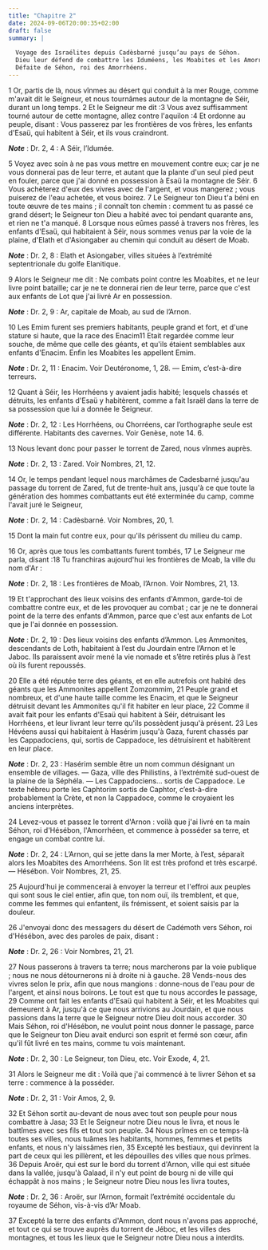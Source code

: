 ```yaml
---
title: "Chapitre 2"
date: 2024-09-06T20:00:35+02:00
draft: false
summary: |
  
  Voyage des Israélites depuis Cadèsbarné jusqu’au pays de Séhon.
  Dieu leur défend de combattre les Iduméens, les Moabites et les Amorrhéens.
  Défaite de Séhon, roi des Amorrhéens.
---
```



1 Or, partis de là, nous vînmes au désert qui conduit à la mer Rouge, comme m'avait dit le Seigneur, et nous tournâmes autour de la montagne de Séir, durant un long temps. 2 Et le Seigneur me dit :3 Vous avez suffisamment tourné autour de cette montagne, allez contre l'aquilon :4 Et ordonne au peuple, disant : Vous passerez par les frontières de vos frères, les enfants d'Esaü, qui habitent à Séir, et ils vous craindront.

***Note*** :  Dr. 2, 4 : A Séir, l’Idumée.

5 Voyez avec soin à ne pas vous mettre en mouvement contre eux; car je ne vous donnerai pas de leur terre, et autant que la plante d'un seul pied peut en fouler, parce que j'ai donné en possession à Esaü la montagne de Séir. 6 Vous achèterez d'eux des vivres avec de l'argent, et vous mangerez ; vous puiserez de l'eau achetée, et vous boirez. 7 Le Seigneur ton Dieu t'a béni en toute œuvre de tes mains ; il connaît ton chemin : comment tu as passé ce grand désert; le Seigneur ton Dieu a habité avec toi pendant quarante ans, et rien ne t'a manqué. 8 Lorsque nous eûmes passé à travers nos frères, les enfants d'Esaü, qui habitaient à Séir, nous sommes venus par la voie de la plaine, d'Elath et d'Asiongaber au chemin qui conduit au désert de Moab.

***Note*** :  Dr. 2, 8 : Elath et Asiongaber, villes situées à l’extrémité septentrionale du golfe Elanitique.


9 Alors le Seigneur me dit : Ne combats point contre les Moabites, et ne leur livre point bataille; car je ne te donnerai rien de leur terre, parce que c'est aux enfants de Lot que j'ai livré Ar en possession.

***Note*** :  Dr. 2, 9 : Ar, capitale de Moab, au sud de l’Arnon.

10 Les Emim furent ses premiers habitants, peuple grand et fort, et d'une stature si haute, que la race des Enacim11 Etait regardée comme leur souche, de même que celle des géants, et qu'ils étaient semblables aux enfants d'Enacim. Enfin les Moabites les appellent Emim.

***Note*** :  Dr. 2, 11 : Enacim. Voir Deutéronome, 1, 28. ― Emim, c’est-à-dire terreurs.

12 Quant à Séir, les Horrhéens y avaient jadis habité; lesquels chassés et détruits, les enfants d'Esaü y habitèrent, comme a fait Israël dans la terre de sa possession que lui a donnée le Seigneur.

***Note*** :  Dr. 2, 12 : Les Horrhéens, ou Chorréens, car l’orthographe seule est différente. Habitants des cavernes. Voir Genèse, note 14. 6.

13 Nous levant donc pour passer le torrent de Zared, nous vînmes auprès.

***Note*** :  Dr. 2, 13 : Zared. Voir Nombres, 21, 12.


14 Or, le temps pendant lequel nous marchâmes de Cadesbarné jusqu'au passage du torrent de Zared, fut de trente-huit ans, jusqu'à ce que toute la génération des hommes combattants eut été exterminée du camp, comme l'avait juré le Seigneur,

***Note*** :  Dr. 2, 14 : Cadèsbarné. Voir Nombres, 20, 1.

15 Dont la main fut contre eux, pour qu'ils périssent du milieu du camp.


16 Or, après que tous les combattants furent tombés, 17 Le Seigneur me parla, disant :18 Tu franchiras aujourd'hui les frontières de Moab, la ville du nom d'Ar :

***Note*** :  Dr. 2, 18 : Les frontières de Moab, l’Arnon. Voir Nombres, 21, 13.

19 Et t'approchant des lieux voisins des enfants d'Ammon, garde-toi de combattre contre eux, et de les provoquer au combat ; car je ne te donnerai point de la terre des enfants d'Ammon, parce que c'est aux enfants de Lot que je l'ai donnée en possession.

***Note*** :  Dr. 2, 19 : Des lieux voisins des enfants d’Ammon. Les Ammonites, descendants de Loth, habitaient à l’est du Jourdain entre l’Arnon et le Jaboc. Ils paraissent avoir mené la vie nomade et s’être retirés plus à l’est où ils furent repoussés.

20 Elle a été réputée terre des géants, et en elle autrefois ont habité des géants que les Ammonites appellent Zomzommim, 21 Peuple grand et nombreux, et d'une haute taille comme les Enacim, et que le Seigneur détruisit devant les Ammonites qu'il fit habiter en leur place, 22 Comme il avait fait pour les enfants d'Esaü qui habitent à Séir, détruisant les Horrhéens, et leur livrant leur terre qu'ils possèdent jusqu'à présent. 23 Les Hévéens aussi qui habitaient à Hasérim jusqu'à Gaza, furent chassés par les Cappadociens, qui, sortis de Cappadoce, les détruisirent et habitèrent en leur place.

***Note*** :  Dr. 2, 23 : Hasérim semble être un nom commun désignant un ensemble de villages. ― Gaza, ville des Philistins, à l’extrémité sud-ouest de la plaine de la Séphéla. ― Les Cappadociens… sortis de Cappadoce. Le texte hébreu porte les Caphtorim sortis de Caphtor, c’est-à-dire probablement la Crète, et non la Cappadoce, comme le croyaient les anciens interprètes.

24 Levez-vous et passez le torrent d'Arnon : voilà que j'ai livré en ta main Séhon, roi d'Hésébon, l'Amorrhéen, et commence à posséder sa terre, et engage un combat contre lui.

***Note*** :  Dr. 2, 24 : L’Arnon, qui se jette dans la mer Morte, à l’est, séparait alors les Moabites des Amorrhéens. Son lit est très profond et très escarpé. ― Hésébon. Voir Nombres, 21, 25.

25 Aujourd'hui je commencerai à envoyer la terreur et l'effroi aux peuples qui sont sous le ciel entier, afin que, ton nom ouï, ils tremblent, et que, comme les femmes qui enfantent, ils frémissent, et soient saisis par la douleur.


26 J'envoyai donc des messagers du désert de Cadémoth vers Séhon, roi d'Hésébon, avec des paroles de paix, disant :

***Note*** :  Dr. 2, 26 : Voir Nombres, 21, 21.

27 Nous passerons à travers ta terre; nous marcherons par la voie publique ; nous ne nous détournerons ni à droite ni à gauche. 28 Vends-nous des vivres selon le prix, afin que nous mangions : donne-nous de l'eau pour de l'argent, et ainsi nous boirons. Le tout est que tu nous accordes le passage, 29 Comme ont fait les enfants d'Esaü qui habitent à Séir, et les Moabites qui demeurent à Ar, jusqu'à ce que nous arrivions au Jourdain, et que nous passions dans la terre que le Seigneur notre Dieu doit nous accorder. 30 Mais Séhon, roi d'Hésébon, ne voulut point nous donner le passage, parce que le Seigneur ton Dieu avait endurci son esprit et fermé son cœur, afin qu'il fût livré en tes mains, comme tu vois maintenant.

***Note*** :  Dr. 2, 30 : Le Seigneur, ton Dieu, etc. Voir Exode, 4, 21.

31 Alors le Seigneur me dit : Voilà que j'ai commencé à te livrer Séhon et sa terre : commence à la posséder.

***Note*** :  Dr. 2, 31 : Voir Amos, 2, 9.

32 Et Séhon sortit au-devant de nous avec tout son peuple pour nous combattre à Jasa; 33 Et le Seigneur notre Dieu nous le livra, et nous le battîmes avec ses fils et tout son peuple. 34 Nous prîmes en ce temps-là toutes ses villes, nous tuâmes les habitants, hommes, femmes et petits enfants, et nous n'y laissâmes rien, 35 Excepté les bestiaux, qui devinrent la part de ceux qui les pillèrent, et les dépouilles des villes que nous prîmes. 36 Depuis Aroër, qui est sur le bord du torrent d'Arnon, ville qui est située dans la vallée, jusqu'à Galaad, il n'y eut point de bourg ni de ville qui échappât à nos mains ; le Seigneur notre Dieu nous les livra toutes,

***Note*** :  Dr. 2, 36 : Aroër, sur l’Arnon, formait l’extrémité occidentale du royaume de Séhon, vis-à-vis d’Ar Moab.

37 Excepté la terre des enfants d'Ammon, dont nous n'avons pas approché, et tout ce qui se trouve auprès du torrent de Jéboc, et les villes des montagnes, et tous les lieux que le Seigneur notre Dieu nous a interdits.

